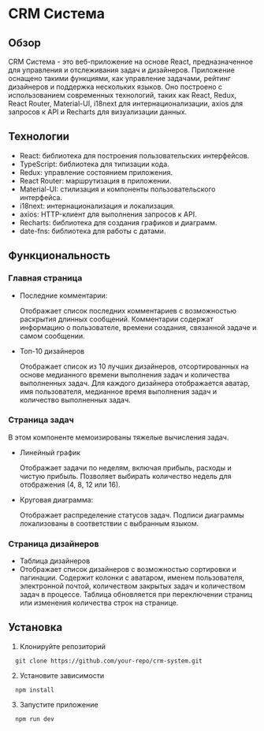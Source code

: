# CRM Система

## Обзор
CRM Система - это веб-приложение на основе React, предназначенное для управления и отслеживания задач и дизайнеров. Приложение оснащено такими функциями, как управление задачами, рейтинг дизайнеров и поддержка нескольких языков. Оно построено с использованием современных технологий, таких как React, Redux, React Router, Material-UI, i18next для интернационализации, axios для запросов к API и Recharts для визуализации данных.

## Технологии
- React: библиотека для построения пользовательских интерфейсов.
- TypeScript: библиотека для типизации кода.
- Redux: управление состоянием приложения.
- React Router: маршрутизация в приложении.
- Material-UI: стилизация и компоненты пользовательского интерфейса.
- i18next: интернационализация и локализация.
- axios: HTTP-клиент для выполнения запросов к API.
- Recharts: библиотека для создания графиков и диаграмм.
- date-fns: библиотека для работы с датами.

## Функциональность
### Главная страница
- Последние комментарии:

  Отображает список последних комментариев с возможностью раскрытия длинных сообщений.
  Комментарии содержат информацию о пользователе, времени создания, связанной задаче и самом сообщении.  

- Топ-10 дизайнеров

  Отображает список из 10 лучших дизайнеров, отсортированных на основе медианного времени выполнения задач и количества выполненных задач.
  Для каждого дизайнера отображается аватар, имя пользователя, медианное время выполнения задач и количество выполненных задач.

### Страница задач
  В этом компоненте мемоизированы тяжелые вычисления задач.

- Линейный график

  Отображает задачи по неделям, включая прибыль, расходы и чистую прибыль.
  Позволяет выбирать количество недель для отображения (4, 8, 12 или 16).

- Круговая диаграмма:
  
  Отображает распределение статусов задач.
  Подписи диаграммы локализованы в соответствии с выбранным языком.


### Страница дизайнеров
- Таблица дизайнеров
- 
  Отображает список дизайнеров с возможностью сортировки и пагинации.
  Содержит колонки с аватаром, именем пользователя, электронной почтой, количеством закрытых задач и количеством задач в процессе.
  Таблица обновляется при переключении страниц или изменения количества строк на странице.


## Установка

1. Клонируйте репозиторий
```
  git clone https://github.com/your-repo/crm-system.git
```
2. Установите зависимости
```
  npm install
```
3. Запустите приложение
```
  npm run dev
```